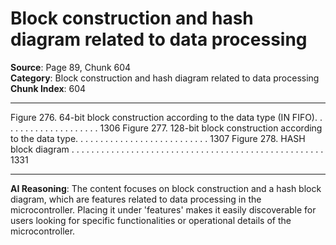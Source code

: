 # Block construction and hash diagram related to data processing

**Source**: Page 89, Chunk 604  
**Category**: Block construction and hash diagram related to data processing  
**Chunk Index**: 604

---

Figure 276. 64-bit block construction according to the data type (IN FIFO). . . . . . . . . . . . . . . . . . . . 1306
Figure 277. 128-bit block construction according to the data type. . . . . . . . . . . . . . . . . . . . . . . . . . . 1307
Figure 278. HASH block diagram . . . . . . . . . . . . . . . . . . . . . . . . . . . . . . . . . . . . . . . . . . . . . . . . . . . 1331

---

**AI Reasoning**: The content focuses on block construction and a hash block diagram, which are features related to data processing in the microcontroller. Placing it under 'features' makes it easily discoverable for users looking for specific functionalities or operational details of the microcontroller.
